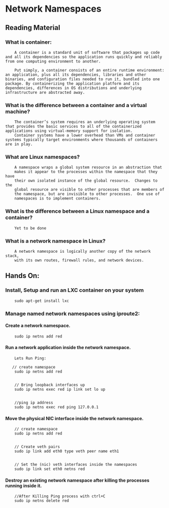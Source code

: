 # Network Namespaces

## Reading Material

### What is container:
        A container is a standard unit of software that packages up code and all its dependencies so the application runs quickly and reliably from one computing environment to another.

        Put simply, a container consists of an entire runtime environment: an application, plus all its dependencies, libraries and other binaries, and configuration files needed to run it, bundled into one package. By containerizing the application platform and its dependencies, differences in OS distributions and underlying infrastructure are abstracted away.

### What is the difference between a container and a virtual machine?

        The container’s system requires an underlying operating system that provides the basic services to all of the containerized applications using virtual-memory support for isolation.
        Container systems have a lower overhead than VMs and container systems typically target environments where thousands of containers are in play.
### What are Linux namespaces?

        A namespace wraps a global system resource in an abstraction that
        makes it appear to the processes within the namespace that they have
        their own isolated instance of the global resource.  Changes to the
        global resource are visible to other processes that are members of
        the namespace, but are invisible to other processes.  One use of
        namespaces is to implement containers.

### What is the difference between a Linux namespace and a container?

        Yet to be done

### What is a network namespace in Linux?

        A network namespace is logically another copy of the network stack,
        with its own routes, firewall rules, and network devices.

## Hands On:

### Install, Setup and run an LXC container on your system

        sudo apt-get install lxc

### Manage named network namespaces using iproute2:

####  Create a network namespace.

        sudo ip netns add red

#### Run a network application inside the network namespace.

        Lets Run Ping:

       // create namespace 
        sudo ip netns add red

        
        // Bring loopback interfaces up 
        sudo ip netns exec red ip link set lo up

        
        //ping ip address 
        sudo ip netns exec red ping 127.0.0.1

#### Move the physical NIC interface inside the network namespace.

        // create namespace
        sudo ip netns add red

        
        // Create veth pairs
        sudo ip link add eth0 type veth peer name eth1

        
        // Set the (nic) veth interfaces inside the namespaces 
        sudo ip link set eth0 netns red


#### Destroy an existing network namespace after killing the processes running inside it.

        
        //After Killing Ping process with ctrl+C
        sudo ip netns delete red




